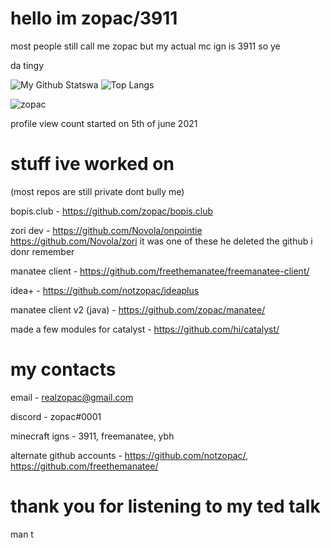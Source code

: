 # hello im zopac/3911
most people still call me zopac but my actual mc ign is 3911 so ye

da tingy

![My Github Stats](https://github-readme-stats.vercel.app/api?username=zopac&show_icons=true&theme=dark)wa
![Top Langs](https://github-readme-stats.vercel.app/api/top-langs/?username=zopac&theme=dark&layout=compact)

<p align="left"> <img src="https://komarev.com/ghpvc/?username=zopac" alt="zopac" /> </p>
profile view count started on 5th of june 2021

# stuff ive worked on

(most repos are still private dont bully me)

bopis.club -
https://github.com/zopac/bopis.club

zori dev - 
https://github.com/Novola/onpointie
https://github.com/Novola/zori
it was one of these he deleted the github i donr remember

manatee client - 
https://github.com/freethemanatee/freemanatee-client/

idea+ - 
https://github.com/notzopac/ideaplus

manatee client v2 (java) - 
https://github.com/zopac/manatee/

made a few modules for catalyst - 
https://github.com/hi/catalyst/

# my contacts

email - realzopac@gmail.com

discord - zopac#0001

minecraft igns - 3911, freemanatee, ybh

alternate github accounts - https://github.com/notzopac/, https://github.com/freethemanatee/

# thank you for listening to my ted talk

man t
